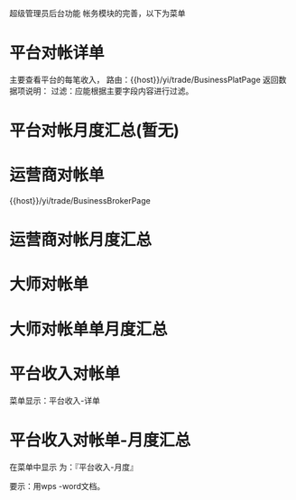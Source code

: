 超级管理员后台功能
帐务模块的完善，以下为菜单
# 平台对帐详单
   
   主要查看平台的每笔收入，
   路由：{{host}}/yi/trade/BusinessPlatPage
   返回数据项说明：
   过滤：应能根据主要字段内容进行过滤。
 
# 平台对帐月度汇总(暂无)

# 运营商对帐单
   {{host}}/yi/trade/BusinessBrokerPage
# 运营商对帐月度汇总

# 大师对帐单
# 大师对帐单单月度汇总

# 平台收入对帐单
  菜单显示：平台收入-详单
# 平台收入对帐单-月度汇总
 在菜单中显示 为：『平台收入-月度』

 

要示：用wps -word文档。


